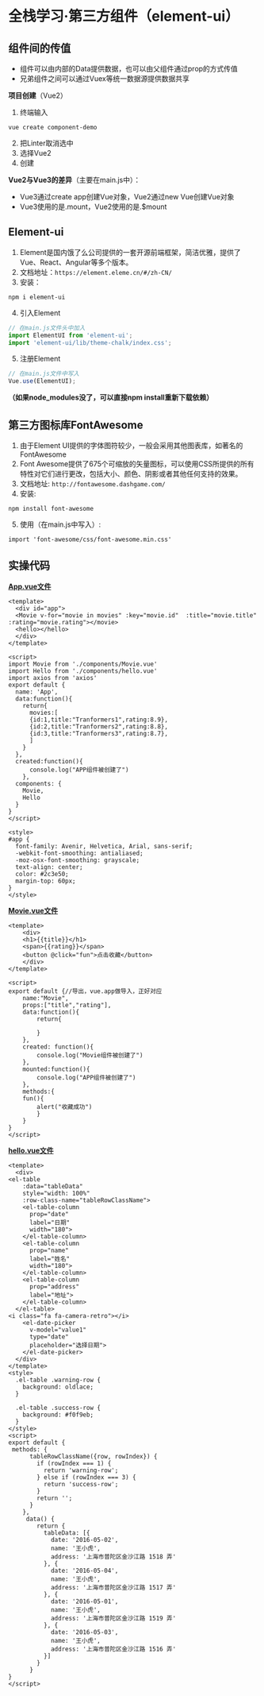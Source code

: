# 全栈学习·第三方组件（element-ui）

## 组件间的传值
- 组件可以由内部的Data提供数据，也可以由父组件通过prop的方式传值
- 兄弟组件之间可以通过Vuex等统一数据源提供数据共享

**项目创建**（Vue2）
1. 终端输入
```
vue create component-demo
```
2. 把Linter取消选中
3. 选择Vue2
4. 创建

**Vue2与Vue3的差异**（主要在main.js中）：

- Vue3通过create app创建Vue对象，Vue2通过new Vue创建Vue对象
- Vue3使用的是.mount，Vue2使用的是.$mount
## Element-ui
1. Element是国内饿了么公司提供的一套开源前端框架，简洁优雅，提供了Vue、React、Angular等多个版本。
2. 文档地址：```https://element.eleme.cn/#/zh-CN/```
3. 安装：
```
npm i element-ui
```
4. 引入Element
```js
// 在main.js文件头中加入
import ElementUI from 'element-ui';
import 'element-ui/lib/theme-chalk/index.css';
```
5. 注册Element
```js
// 在main.js文件中写入
Vue.use(ElementUI);
```

**（如果node_modules没了，可以直接npm install重新下载依赖）**

## 第三方图标库FontAwesome
1. 由于Element UI提供的字体图符较少，一般会采用其他图表库，如著名的FontAwesome
2. Font Awesome提供了675个可缩放的矢量图标，可以使用CSS所提供的所有特性对它们进行更改，包括大小、颜色、阴影或者其他任何支持的效果。
3. 文档地址: ```http://fontawesome.dashgame.com/```
4. 安装: 
```
npm install font-awesome
```
5. 使用（在main.js中写入）:
``` 
import 'font-awesome/css/font-awesome.min.css'
```

## 实操代码
<u>**App.vue文件**</u>

```
<template>
  <div id="app">
  <Movie v-for="movie in movies" :key="movie.id"  :title="movie.title" :rating="movie.rating"></movie>
  <hello></hello>
  </div>
</template>

<script>
import Movie from './components/Movie.vue'
import Hello from './components/hello.vue'
import axios from 'axios'
export default {
  name: 'App',
  data:function(){
    return{
      movies:[
      {id:1,title:"Tranformers1",rating:8.9},
      {id:2,title:"Tranformers2",rating:8.8},
      {id:3,title:"Tranformers3",rating:8.7},
      ]
    }
  },
  created:function(){
      console.log("APP组件被创建了")
    },
  components: {
    Movie,
    Hello
  }
}
</script>

<style>
#app {
  font-family: Avenir, Helvetica, Arial, sans-serif;
  -webkit-font-smoothing: antialiased;
  -moz-osx-font-smoothing: grayscale;
  text-align: center;
  color: #2c3e50;
  margin-top: 60px;
}
</style>
```
<u>**Movie.vue文件**</u>

```
<template>
    <div>
    <h1>{{title}}</h1>
    <span>{{rating}}</span>
    <button @click="fun">点击收藏</button>
    </div>
</template>

<script>
export default {//导出，vue.app做导入，正好对应
    name:"Movie",
    props:["title","rating"],
    data:function(){
        return{

        }
    },
    created: function(){
        console.log("Movie组件被创建了")
    },
    mounted:function(){
        console.log("APP组件被创建了")
    },
    methods:{
    fun(){
        alert("收藏成功")
        }
    }
}
</script>
```
<u>**hello.vue文件**</u>

```
<template>
  <div>
<el-table
    :data="tableData"
    style="width: 100%"
    :row-class-name="tableRowClassName">
    <el-table-column
      prop="date"
      label="日期"
      width="180">
    </el-table-column>
    <el-table-column
      prop="name"
      label="姓名"
      width="180">
    </el-table-column>
    <el-table-column
      prop="address"
      label="地址">
    </el-table-column>
  </el-table>
<i class="fa fa-camera-retro"></i> 
    <el-date-picker
      v-model="value1"
      type="date"
      placeholder="选择日期">
    </el-date-picker>
  </div>
</template>
<style>
  .el-table .warning-row {
    background: oldlace;
  }

  .el-table .success-row {
    background: #f0f9eb;
  }
</style>
<script>
export default {
 methods: {
      tableRowClassName({row, rowIndex}) {
        if (rowIndex === 1) {
          return 'warning-row';
        } else if (rowIndex === 3) {
          return 'success-row';
        }
        return '';
      }
    },
     data() {
        return {
          tableData: [{
            date: '2016-05-02',
            name: '王小虎',
            address: '上海市普陀区金沙江路 1518 弄'
          }, {
            date: '2016-05-04',
            name: '王小虎',
            address: '上海市普陀区金沙江路 1517 弄'
          }, {
            date: '2016-05-01',
            name: '王小虎',
            address: '上海市普陀区金沙江路 1519 弄'
          }, {
            date: '2016-05-03',
            name: '王小虎',
            address: '上海市普陀区金沙江路 1516 弄'
          }]
        }
      }
}
</script>
```
